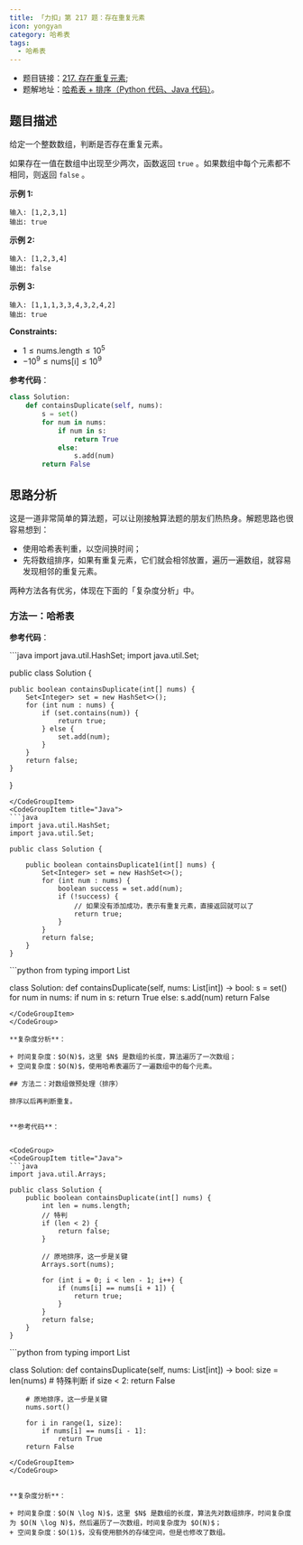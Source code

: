 ```yaml
---
title: 「力扣」第 217 题：存在重复元素
icon: yongyan
category: 哈希表
tags:
  - 哈希表
---
```



+ 题目链接：[217. 存在重复元素](https://leetcode-cn.com/problems/contains-duplicate/);
+ 题解地址：[哈希表 + 排序（Python 代码、Java 代码）](https://leetcode-cn.com/problems/contains-duplicate/solution/ha-xi-biao-pai-xu-python-dai-ma-java-dai-ma-by-liw/)。

## 题目描述

给定一个整数数组，判断是否存在重复元素。

如果存在一值在数组中出现至少两次，函数返回 `true` 。如果数组中每个元素都不相同，则返回 `false` 。

**示例 1:**

```
输入: [1,2,3,1]
输出: true
```

**示例 2:**

```
输入: [1,2,3,4]
输出: false
```

**示例 3:**

```
输入: [1,1,1,3,3,4,3,2,4,2]
输出: true
```

**Constraints:**

- $1 \le \text{nums.length} \le 10^5$
- $-10^9 \le \text{nums[i]} \le 10^9$

**参考代码**：

```python
class Solution:
    def containsDuplicate(self, nums):
        s = set()
        for num in nums:
            if num in s:
                return True
            else:
                s.add(num)
        return False
```



## 思路分析

这是一道非常简单的算法题，可以让刚接触算法题的朋友们热热身。解题思路也很容易想到：

+ 使用哈希表判重，以空间换时间；
+ 先将数组排序，如果有重复元素，它们就会相邻放置，遍历一遍数组，就容易发现相邻的重复元素。

两种方法各有优劣，体现在下面的「复杂度分析」中。

### 方法一：哈希表

**参考代码**：



<CodeGroup>
<CodeGroupItem title="Java">
```java
import java.util.HashSet;
import java.util.Set;

public class Solution {

    public boolean containsDuplicate(int[] nums) {
        Set<Integer> set = new HashSet<>();
        for (int num : nums) {
            if (set.contains(num)) {
                return true;
            } else {
                set.add(num);
            }
        }
        return false;
    }

}
```
</CodeGroupItem>
<CodeGroupItem title="Java">
```java
import java.util.HashSet;
import java.util.Set;

public class Solution {

    public boolean containsDuplicate1(int[] nums) {
        Set<Integer> set = new HashSet<>();
        for (int num : nums) {
            boolean success = set.add(num);
            if (!success) {
                // 如果没有添加成功，表示有重复元素，直接返回就可以了
                return true;
            }
        }
        return false;
    }
}
```
</CodeGroupItem>

<CodeGroupItem title="Python3">
```python
from typing import List


class Solution:
    def containsDuplicate(self, nums: List[int]) -> bool:
        s = set()
        for num in nums:
            if num in s:
                return True
            else:
                s.add(num)
        return False

```
</CodeGroupItem>
</CodeGroup>

**复杂度分析**：

+ 时间复杂度：$O(N)$，这里 $N$ 是数组的长度，算法遍历了一次数组；
+ 空间复杂度：$O(N)$，使用哈希表遍历了一遍数组中的每个元素。

## 方法二：对数组做预处理（排序）

排序以后再判断重复。


**参考代码**：


<CodeGroup>
<CodeGroupItem title="Java">
```java
import java.util.Arrays;

public class Solution {
    public boolean containsDuplicate(int[] nums) {
        int len = nums.length;
        // 特判
        if (len < 2) {
            return false;
        }

        // 原地排序，这一步是关键
        Arrays.sort(nums);

        for (int i = 0; i < len - 1; i++) {
            if (nums[i] == nums[i + 1]) {
                return true;
            }
        }
        return false;
    }
}
```
</CodeGroupItem>

<CodeGroupItem title="Python3">
```python
from typing import List


class Solution:
    def containsDuplicate(self, nums: List[int]) -> bool:
        size = len(nums)
        # 特殊判断
        if size < 2:
            return False

        # 原地排序，这一步是关键
        nums.sort()

        for i in range(1, size):
            if nums[i] == nums[i - 1]:
                return True
        return False
```
</CodeGroupItem>
</CodeGroup>


**复杂度分析**：

+ 时间复杂度：$O(N \log N)$，这里 $N$ 是数组的长度，算法先对数组排序，时间复杂度为 $O(N \log N)$，然后遍历了一次数组，时间复杂度为 $O(N)$；
+ 空间复杂度：$O(1)$，没有使用额外的存储空间，但是也修改了数组。





